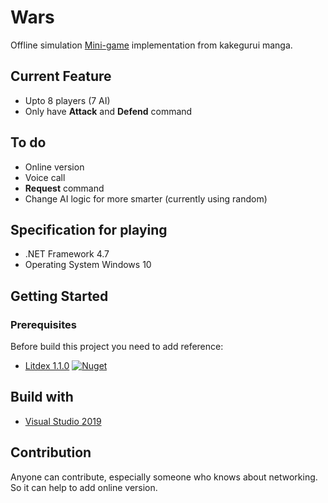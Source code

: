 # Wars

Offline simulation [Mini-game](https://kakegurui.fandom.com/wiki/War) implementation from kakegurui manga.

## Current Feature
* Upto 8 players (7 AI)
* Only have **Attack** and **Defend** command

## To do
* Online version
* Voice call 
* **Request** command
* Change AI logic for more smarter (currently using random)

## Specification for playing
* .NET Framework 4.7
* Operating System Windows 10 

## Getting Started

### Prerequisites
Before build this project you need to add reference:
* [Litdex 1.1.0](https://github.com/Shiroechi/Litdex) [![Nuget](https://img.shields.io/nuget/v/litdex)](https://www.nuget.org/packages/Litdex/)

## Build with
* [Visual Studio 2019](https://visualstudio.microsoft.com/downloads/)

## Contribution
Anyone can contribute, especially someone who knows about networking. So it can help to add online version.
